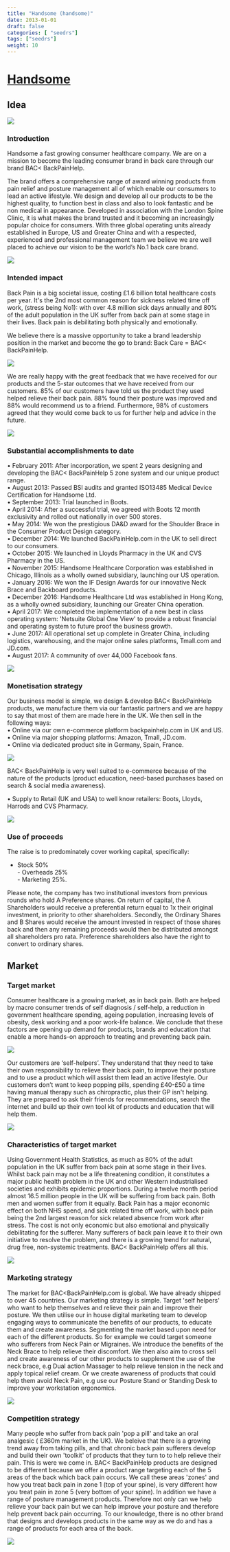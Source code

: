 ```yaml
---
title: "Handsome (handsome)"
date: 2013-01-01
draft: false
categories: [ "seedrs"]
tags: ["seedrs"]
weight: 10
---
```


# [Handsome](https://www.seedrs.com/handsome)

## Idea

![](/img/seedrs/uploads/startup/section_image/image/13134/kym0sn2rbct5nnadix2c9hh01liqb6g/Header_visual.jpg?rect=0%2C0%2C800%2C404&w=600&fit=clip&s=244790a632ef8f57db13f2cfd1a1e11f)

### Introduction

Handsome a fast growing consumer healthcare company. We are on a mission to become the leading consumer brand in back care through our brand BAC&lt; BackPainHelp.

The brand offers a comprehensive range of award winning products from pain relief and posture management all of which enable our consumers to lead an active lifestyle. We design and develop all our products to be the highest quality, to function best in class and also to look fantastic and be non medical in appearance. Developed in association with the London Spine Clinic, it is what makes the brand trusted and it becoming an increasingly popular choice for consumers. With three global operating units already established in Europe, US and Greater China and with a respected, experienced and professional management team we believe we are well placed to achieve our vision to be the world’s No.1 back care brand.

![](/img/seedrs/uploads/startup/section_image/image/13021/4q68e417d173g6cw9lsofe9nh0sbc9i/Main_Page_Header_Visual.jpg?rect=0%2C-2%2C5953%2C3465&w=600&fit=clip&s=690b5c1420f630c2971c9096f257b0ec)

### Intended impact

Back Pain is a big societal issue, costing £1.6 billion total healthcare costs per year. It's the 2nd most common reason for sickness related time off work, (stress being No1): with over 4.8 million sick days annually and 80% of the adult population in the UK suffer from back pain at some stage in their lives. Back pain is debilitating both physically and emotionally.

We believe there is a massive opportunity to take a brand leadership position in the market and become the go to brand: Back Care = BAC&lt; BackPainHelp.

![](/img/seedrs/uploads/startup/section_image/image/13095/p3rsjgh8ikadusg4n3sz7u3am5i49nk/products_visual.jpg?rect=0%2C0%2C960%2C488&w=600&fit=clip&s=0b3e484e66363fd6ef177dc5e0c23fc1)

We are really happy with the great feedback that we have received for our products and the 5-star outcomes that we have received from our customers. 85% of our customers have told us the product they used helped relieve their back pain. 88% found their posture was improved and 88% would recommend us to a friend. Furthermore, 98% of customers agreed that they would come back to us for further help and advice in the future.

![](/img/seedrs/uploads/startup/section_image/image/13022/q2r0ldntr5czm231wpa2s7kvbhf6p1d/Info_graphic__1_.jpg?rect=0%2C0%2C1200%2C747&w=600&fit=clip&s=9a65432ef8af8aeb3a157154f7e5be33)

### Substantial accomplishments to date

• February 2011: After incorporation, we spent 2 years designing and developing the BAC&lt; BackPainHelp 5 zone system and our unique product range. <br>• August 2013: Passed BSI audits and granted ISO13485 Medical Device Certification for Handsome Ltd. <br>• September 2013: Trial launched in Boots. <br>• April 2014: After a successful trial, we agreed with Boots 12 month exclusivity and rolled out nationally in over 500 stores. <br>• May 2014: We won the prestigious DA&amp;D award for the Shoulder Brace in the Consumer Product Design category. <br>• December 2014: We launched BackPainHelp.com in the UK to sell direct to our consumers. <br>• October 2015: We launched in Lloyds Pharmacy in the UK and CVS Pharmacy in the US. <br>• November 2015: Handsome Healthcare Corporation was established in Chicago, Illinois as a wholly owned subsidiary, launching our US operation. <br>• January 2016: We won the IF Design Awards for our innovative Neck Brace and Backboard products. <br>• December 2016: Handsome Healthcare Ltd was established in Hong Kong, as a wholly owned subsidiary, launching our Greater China operation. <br>• April 2017: We completed the implementation of a new best in class operating system: 'Netsuite Global One View' to provide a robust financial and operating system to future proof the business growth. <br>• June 2017: All operational set up complete in Greater China, including logistics, warehousing, and the major online sales platforms, Tmall.com and JD.com. <br>• August 2017: A community of over 44,000 Facebook fans.

![](/img/seedrs/uploads/startup/section_image/image/13056/afdipiq91zlcjonbkzcc87bmbig8dx1/China_JD.jpg?rect=0%2C0%2C494%2C506&w=600&fit=clip&s=d3f1986cdf6c88a5917ed10d521d2f83)

### Monetisation strategy

Our business model is simple, we design &amp; develop BAC&lt; BackPainHelp products, we manufacture them via our fantastic partners and we are happy to say that most of them are made here in the UK. We then sell in the following ways: <br>• Online via our own e-commerce platform backpainhelp.com in UK and US. <br>• Online via major shopping platforms: Amazon, Tmall, JD.com. <br>• Online via dedicated product site in Germany, Spain, France.

![](/img/seedrs/uploads/startup/section_image/image/13091/nj6yt49jt1ec2lhrttze1m356ifcyg0/Germany_Posture_Brace__1_.jpg?rect=0%2C0%2C1064%2C900&w=600&fit=clip&s=cc4db6754d8345d61e9db1b8c5d7703c)

BAC&lt; BackPainHelp is very well suited to e-commerce because of the nature of the products (product education, need-based purchases based on search &amp; social media awareness).

• Supply to Retail (UK and USA) to well know retailers: Boots, Lloyds, Harrods and CVS Pharmacy.

![](/img/seedrs/uploads/startup/section_image/image/13023/864ejm1i3zo4zrvbcbhc11eac74t17x/Backpainhelp_website_visual__1_.png?rect=0%2C-7%2C755%2C750&w=600&fit=clip&s=7433075cbd1a15f7d101db5ed5fffa53)

### Use of proceeds

The raise is to predominately cover working capital, specifically:

- Stock 50% <br>- Overheads 25% <br>- Marketing 25%.

Please note, the company has two institutional investors from previous rounds who hold A Preference shares. On return of capital, the A Shareholders would receive a preferential return equal to 1x their original investment, in priority to other shareholders. Secondly, the Ordinary Shares and B Shares would receive the amount invested in respect of those shares back and then any remaining proceeds would then be distributed amongst all shareholders pro rata. Preference shareholders also have the right to convert to ordinary shares.

## Market

### Target market

Consumer healthcare is a growing market, as in back pain. Both are helped by macro consumer trends of self diagnosis / self-help, a reduction in government healthcare spending, ageing population, increasing levels of obesity, desk working and a poor work-life balance. We conclude that these factors are opening up demand for products, brands and education that enable a more hands-on approach to treating and preventing back pain.

![](/img/seedrs/uploads/startup/section_image/image/13092/s5bdwf2qn7qw7787ohota4pqysdk6iq/12191944_881715875258487_7246678027556858113_n.png?rect=0%2C0%2C541%2C321&w=600&fit=clip&s=e3f5484e3332d4e64caea36d6829ef1f)

Our customers are ‘self-helpers’. They understand that they need to take their own responsibility to relieve their back pain, to improve their posture and to use a product which will assist them lead an active lifestyle. Our customers don’t want to keep popping pills, spending £40-£50 a time having manual therapy such as chiropractic, plus their GP isn't helping. They are prepared to ask their friends for recommendations, search the internet and build up their own tool kit of products and education that will help them.

![](/img/seedrs/uploads/startup/section_image/image/13093/7d13wsfbbkqjdkvzg04enng335uxib6/11053272_884595428303865_6190824961776027157_o.jpg?rect=0%2C0%2C1298%2C800&w=600&fit=clip&s=5e64b79eef3ec7951320b05be0b0be22)

### Characteristics of target market

Using Government Health Statistics, as much as 80% of the adult population in the UK suffer from back pain at some stage in their lives. Whilst back pain may not be a life threatening condition, it constitutes a major public health problem in the UK and other Western industrialised societies and exhibits epidemic proportions. During a twelve month period almost 16.5 million people in the UK will be suffering from back pain. Both men and women suffer from it equally. Back Pain has a major economic effect on both NHS spend, and sick related time off work, with back pain being the 2nd largest reason for sick related absence from work after stress. The cost is not only economic but also emotional and physically debilitating for the sufferer. Many sufferers of back pain leave it to their own initiative to resolve the problem, and there is a growing trend for natural, drug free, non-systemic treatments. BAC&lt; BackPainHelp offers all this.

![](/img/seedrs/uploads/startup/section_image/image/13024/8qau8d2m7drbcw0ltfqy2ngyh2jv5s2/Facebook_page_visual__1_.png?rect=0%2C30%2C841%2C682&w=600&fit=clip&s=7eafe416a651656319012b67a54d3cb8)

### Marketing strategy

The market for BAC&lt;BackPainHelp.com is global. We have already shipped to over 45 countries. Our marketing strategy is simple. Target 'self helpers' who want to help themselves and relieve their pain and improve their posture. We then utilise our in house digital marketing team to develop engaging ways to communicate the benefits of our products, to educate them and create awareness. Segmenting the market based upon need for each of the different products. So for example we could target someone who sufferers from Neck Pain or Migraines. We introduce the benefits of the Neck Brace to help relieve their discomfort. We then also aim to cross sell and create awareness of our other products to supplement the use of the neck brace, e.g Dual action Massager to help relieve tension in the neck and apply topical relief cream. Or we create awareness of products that could help them avoid Neck Pain, e.g use our Posture Stand or Standing Desk to improve your workstation ergonomics.

![](/img/seedrs/uploads/startup/section_image/image/13025/jpsqmjb9mjvd2a4yjgd0gbibrkr81f6/white_logo_grey_background__1_.jpg?rect=0%2C0%2C900%2C900&w=600&fit=clip&s=6021856400fc5815b847c612fafdcee0)

### Competition strategy

Many people who suffer from back pain 'pop a pill' and take an oral analgesic ( £360m market in the UK). We beleive that there is a growing trend away from taking pills, and that chronic back pain sufferers develop and build their own 'toolkit' of products that they turn to to help relieve their pain. This is were we come in. BAC&lt; BackPainHelp products are designed to be different because we offer a product range targeting each of the 5 areas of the back which back pain occurs. We call these areas 'zones' and how you treat back pain in zone 1 (top of your spine), is very different how you treat pain in zone 5 (very bottom of your spine). In addition we have a range of posture management products. Therefore not only can we help relieve your back pain but we can help improve your posture and therefore help prevent back pain occurring. To our knowledge, there is no other brand that designs and develops products in the same way as we do and has a range of products for each area of the back.

![](/img/seedrs/uploads/startup/section_image/image/13094/qxkvizsj0saky63px33fnpgo2f63t2b/11834886_847744288655646_2061008116568275962_o.jpg?rect=0%2C0%2C2048%2C2029&w=600&fit=clip&s=6718a41faf91e5e61edee3ca41c04845)

